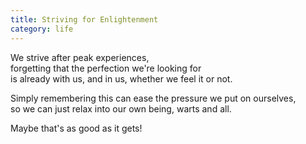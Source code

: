 ```yaml
---
title: Striving for Enlightenment
category: life
---
```


We strive after peak experiences,  
forgetting that the perfection we're looking for  
is already with us, and in us, whether we feel it or not. 

Simply remembering this can ease the pressure we put on ourselves,  
so we can just relax into our own being, warts and all. 

Maybe that's as good as it gets! 
